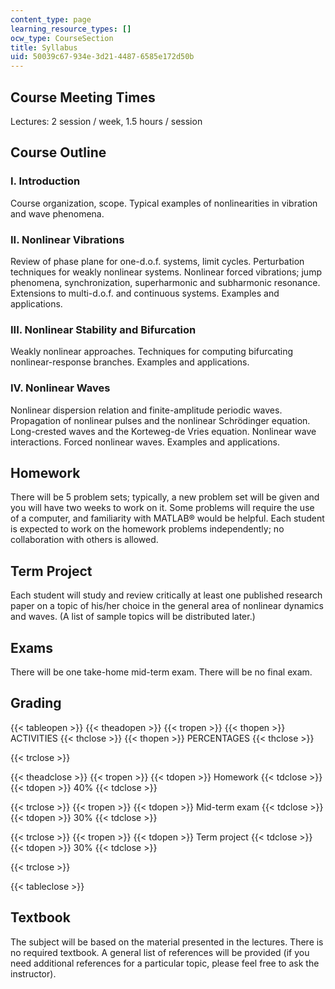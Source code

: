 ```yaml
---
content_type: page
learning_resource_types: []
ocw_type: CourseSection
title: Syllabus
uid: 50039c67-934e-3d21-4487-6585e172d50b
---
```


Course Meeting Times
--------------------

Lectures: 2 session / week, 1.5 hours / session

Course Outline
--------------

### I. Introduction

Course organization, scope. Typical examples of nonlinearities in vibration and wave phenomena.

### II. Nonlinear Vibrations

Review of phase plane for one-d.o.f. systems, limit cycles. Perturbation techniques for weakly nonlinear systems. Nonlinear forced vibrations; jump phenomena, synchronization, superharmonic and subharmonic resonance. Extensions to multi-d.o.f. and continuous systems. Examples and applications.

### III. Nonlinear Stability and Bifurcation

Weakly nonlinear approaches. Techniques for computing bifurcating nonlinear-response branches. Examples and applications.

### IV. Nonlinear Waves

Nonlinear dispersion relation and finite-amplitude periodic waves. Propagation of nonlinear pulses and the nonlinear Schrödinger equation. Long-crested waves and the Korteweg-de Vries equation. Nonlinear wave interactions. Forced nonlinear waves. Examples and applications.

Homework
--------

There will be 5 problem sets; typically, a new problem set will be given and you will have two weeks to work on it. Some problems will require the use of a computer, and familiarity with MATLAB® would be helpful. Each student is expected to work on the homework problems independently; no collaboration with others is allowed.

Term Project
------------

Each student will study and review critically at least one published research paper on a topic of his/her choice in the general area of nonlinear dynamics and waves. (A list of sample topics will be distributed later.)

Exams
-----

There will be one take-home mid-term exam. There will be no final exam.

Grading
-------

{{< tableopen >}}
{{< theadopen >}}
{{< tropen >}}
{{< thopen >}}
ACTIVITIES
{{< thclose >}}
{{< thopen >}}
PERCENTAGES
{{< thclose >}}

{{< trclose >}}

{{< theadclose >}}
{{< tropen >}}
{{< tdopen >}}
Homework
{{< tdclose >}}
{{< tdopen >}}
40%
{{< tdclose >}}

{{< trclose >}}
{{< tropen >}}
{{< tdopen >}}
Mid-term exam
{{< tdclose >}}
{{< tdopen >}}
30%
{{< tdclose >}}

{{< trclose >}}
{{< tropen >}}
{{< tdopen >}}
Term project
{{< tdclose >}}
{{< tdopen >}}
30%
{{< tdclose >}}

{{< trclose >}}

{{< tableclose >}}

  

Textbook
--------

The subject will be based on the material presented in the lectures. There is no required textbook. A general list of references will be provided (if you need additional references for a particular topic, please feel free to ask the instructor).
